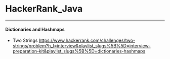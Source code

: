# HackerRank_Java

---
#### Dictionaries and Hashmaps
- Two Strings 
https://www.hackerrank.com/challenges/two-strings/problem?h_l=interview&playlist_slugs%5B%5D=interview-preparation-kit&playlist_slugs%5B%5D=dictionaries-hashmaps
